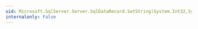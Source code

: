 ```yaml
---
uid: Microsoft.SqlServer.Server.SqlDataRecord.SetString(System.Int32,System.String)
internalonly: False
---
```

